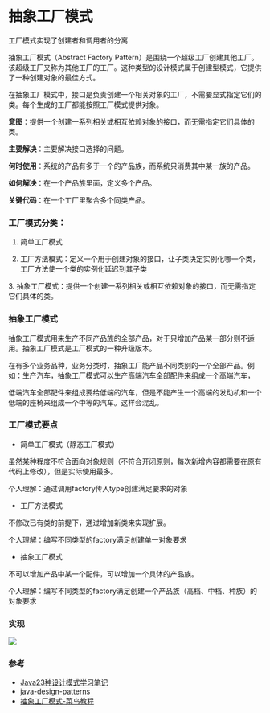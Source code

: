 # 抽象工厂模式

工厂模式实现了创建者和调用者的分离

抽象工厂模式（Abstract Factory Pattern）是围绕一个超级工厂创建其他工厂。该超级工厂又称为其他工厂的工厂。这种类型的设计模式属于创建型模式，它提供了一种创建对象的最佳方式。

在抽象工厂模式中，接口是负责创建一个相关对象的工厂，不需要显式指定它们的类。每个生成的工厂都能按照工厂模式提供对象。

**意图**：提供一个创建一系列相关或相互依赖对象的接口，而无需指定它们具体的类。

**主要解决**：主要解决接口选择的问题。

**何时使用**：系统的产品有多于一个的产品族，而系统只消费其中某一族的产品。

**如何解决**：在一个产品族里面，定义多个产品。

**关键代码**：在一个工厂里聚合多个同类产品。

### 工厂模式分类：

1. 简单工厂模式

2. 工厂方法模式：定义一个用于创建对象的接口，让子类决定实例化哪一个类，工厂方法使一个类的实例化延迟到其子类

​3. 抽象工厂模式：提供一个创建一系列相关或相互依赖对象的接口，而无需指定它们具体的类。

### 抽象工厂模式

抽象工厂模式用来生产不同产品族的全部产品，对于只增加产品某一部分则不适用。抽象工厂模式是工厂模式的一种升级版本。

在有多个业务品种，业务分类时，抽象工厂能产品不同类别的一个全部产品。例如：生产汽车，抽象工厂模式可以生产高端汽车全部配件来组成一个高端汽车，

低端汽车全部配件来组成要给低端的汽车，但是不能产生一个高端的发动机和一个低端的座椅来组成一个中等的汽车。这样会混乱。

### 工厂模式要点

* 简单工厂模式（静态工厂模式）

虽然某种程度不符合面向对象规则（不符合开闭原则，每次新增内容都需要在原有代码上修改），但是实际使用最多。

个人理解：通过调用factory传入type创建满足要求的对象

* 工厂方法模式

不修改已有类的前提下，通过增加新类来实现扩展。

个人理解：编写不同类型的factory满足创建单一对象要求

* 抽象工厂模式

不可以增加产品中某一个配件，可以增加一个具体的产品族。

个人理解：编写不同类型的factory满足创建一个产品族（高档、中档、种族）的对象要求

### 实现

![](http://cdn.apframework.com/fd1810c243b10efdd8b2f2df37eeb9c5.jpg)

### 参考

* [Java23种设计模式学习笔记](http://www.cnblogs.com/meet/p/5116504.html)
* [java-design-patterns](https://github.com/iluwatar/java-design-patterns)
* [抽象工厂模式-菜鸟教程](https://www.runoob.com/design-pattern/abstract-factory-pattern.html)


